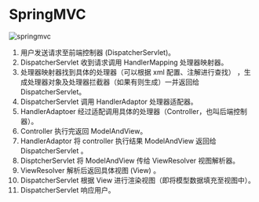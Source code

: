 # SpringMVC

![springmvc](/public/java/spring/springMvc.png)

1. 用户发送请求至前端控制器 (DispatcherServlet)。
2. DispatcherServlet 收到请求调用 HandlerMapping 处理器映射器。
3. 处理器映射器找到具体的处理器（可以根据 xml 配置、注解进行查找） ，生成处理器对象及处理器拦截器（如果有则生成）一并返回给 DispatcherServlet。
4. DispatcherServlet 调用 HandlerAdaptor 处理器适配器。
5. HandlerAdaptoer 经过适配调用具体的处理器（Controller，也叫后端控制器）。
6. Controller 执行完返回 ModelAndView。
7. HandlerAdaptor 将 controller 执行结果 ModelAndView 返回给 DispatcherServlet 。
8. DisptcherServlet 将 ModelAndView 传给 ViewResolver 视图解析器。
9. ViewResolver 解析后返回具体视图 (View) 。
10. DispatcherServlet 根据 View 进行渲染视图（即将模型数据填充至视图中）。
11. DispatcherServlet 响应用户。
